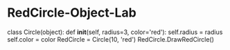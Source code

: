 # RedCircle-Object-Lab
class Circle(object):
    def __init__(self, radius=3, color='red'):
        self.radius = radius
        self.color = color 
RedCircle = Circle(10, 'red')
RedCircle.DrawRedCircle()
